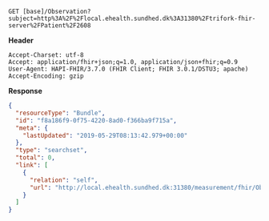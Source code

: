 `GET [base]/Observation?subject=http%3A%2F%2Flocal.ehealth.sundhed.dk%3A31380%2Ftrifork-fhir-server%2FPatient%2F2608`

__Header__
```
Accept-Charset: utf-8
Accept: application/fhir+json;q=1.0, application/json+fhir;q=0.9
User-Agent: HAPI-FHIR/3.7.0 (FHIR Client; FHIR 3.0.1/DSTU3; apache)
Accept-Encoding: gzip
```



__Response__
```json
{
  "resourceType": "Bundle",
  "id": "f8a186f9-0f75-4220-8ad0-f366ba9f715a",
  "meta": {
    "lastUpdated": "2019-05-29T08:13:42.979+00:00"
  },
  "type": "searchset",
  "total": 0,
  "link": [
    {
      "relation": "self",
      "url": "http://local.ehealth.sundhed.dk:31380/measurement/fhir/Observation?_format\u003djson\u0026_pretty\u003dtrue\u0026subject\u003dhttp%3A%2F%2Flocal.ehealth.sundhed.dk%3A31380%2Ftrifork-fhir-server%2FPatient%2F2608"
    }
  ]
}
```
